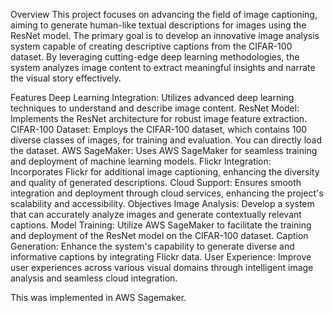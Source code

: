 Overview
This project focuses on advancing the field of image captioning, aiming to generate human-like textual descriptions for images using the ResNet model. The primary goal is to develop an innovative image analysis system capable of creating descriptive captions from the CIFAR-100 dataset. By leveraging cutting-edge deep learning methodologies, the system analyzes image content to extract meaningful insights and narrate the visual story effectively.

Features
Deep Learning Integration: Utilizes advanced deep learning techniques to understand and describe image content.
ResNet Model: Implements the ResNet architecture for robust image feature extraction.
CIFAR-100 Dataset: Employs the CIFAR-100 dataset, which contains 100 diverse classes of images, for training and evaluation. You can directly load the dataset. 
AWS SageMaker: Uses AWS SageMaker for seamless training and deployment of machine learning models.
Flickr Integration: Incorporates Flickr for additional image captioning, enhancing the diversity and quality of generated descriptions.
Cloud Support: Ensures smooth integration and deployment through cloud services, enhancing the project's scalability and accessibility.
Objectives
Image Analysis: Develop a system that can accurately analyze images and generate contextually relevant captions.
Model Training: Utilize AWS SageMaker to facilitate the training and deployment of the ResNet model on the CIFAR-100 dataset.
Caption Generation: Enhance the system's capability to generate diverse and informative captions by integrating Flickr data.
User Experience: Improve user experiences across various visual domains through intelligent image analysis and seamless cloud integration.

This was implemented in AWS Sagemaker. 
